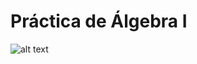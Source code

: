 # Práctica de Álgebra I
![alt text](https://nivel40.com/wp-content/uploads/2020/01/videogames_BLOG.jpg)

